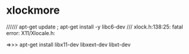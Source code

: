 # xlockmore

 ////// apt-get update ; apt-get install -y   libc6-dev
 ///  xlock.h:138:25: fatal error: X11/Xlocale.h:
 
 
 =>>> apt-get install libx11-dev  libxext-dev   libxt-dev   
  
